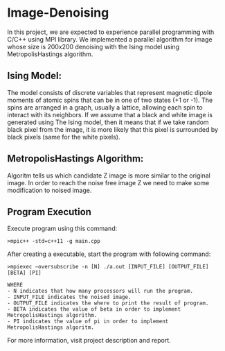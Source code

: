 # Image-Denoising

In this project, we are expected to experience parallel programming with C/C++ using MPI
library. We implemented a parallel algorithm for image whose size is 200x200 denoising with the Ising model using
MetropolisHastings algorithm.

## Ising Model: 

The model consists of discrete variables that represent magnetic dipole
moments of atomic spins that can be in one of two states (+1 or -1). The spins are arranged in
a graph, usually a lattice, allowing each spin to interact with its neighbors. If we assume that a
black and white image is generated using The Ising model, then it means that if we take
random black pixel from the image, it is more likely that this pixel is surrounded by black
pixels (same for the white pixels).

## MetropolisHastings Algorithm:

Algoritm tells us which candidate Z image is more similar
to the original image. In order to reach the noise free image Z we need to make some
modification to noised image.

## Program Execution

Execute program using this command:
```
>mpic++ -std=c++11 -g main.cpp
```

After creating a executable, start the program with following command:
```
>mpiexec –oversubscribe -n [N] ./a.out [INPUT_FILE] [OUTPUT_FILE] [BETA] [PI]

WHERE
- N indicates that how many processors will run the program.
- INPUT_FILE indicates the noised image.
- OUTPUT_FILE indicates the where to print the result of program.
- BETA indicates the value of beta in order to implement MetropolisHastings algorithm.
- PI indicates the value of pi in order to implement MetropolisHastings algoritm.
```

For more information, visit project description and report.
